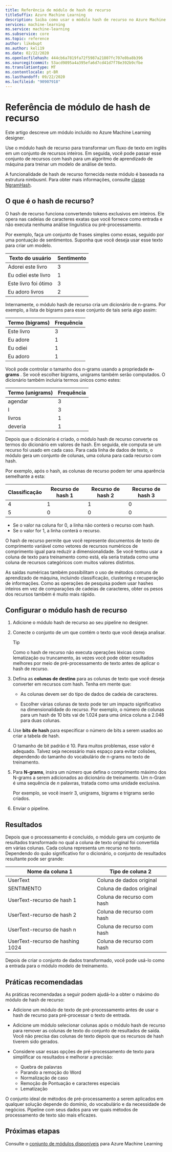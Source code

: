 ```yaml
---
title: Referência de módulo de hash de recurso
titleSuffix: Azure Machine Learning
description: Saiba como usar o módulo hash de recurso no Azure Machine Learning para personalizarr dados de texto.
services: machine-learning
ms.service: machine-learning
ms.subservice: core
ms.topic: reference
author: likebupt
ms.author: keli19
ms.date: 02/22/2020
ms.openlocfilehash: 444cb6a7819fa72f5987a21807fc707e0ba8b396
ms.sourcegitcommit: 53acd9895a4a395efa6d7cd41d7f78e392b9cfbe
ms.translationtype: MT
ms.contentlocale: pt-BR
ms.lasthandoff: 09/22/2020
ms.locfileid: "90907918"
---
```

# <a name="feature-hashing-module-reference"></a>Referência de módulo de hash de recurso

Este artigo descreve um módulo incluído no Azure Machine Learning designer.

Use o módulo hash de recurso para transformar um fluxo de texto em inglês em um conjunto de recursos inteiros. Em seguida, você pode passar esse conjunto de recursos com hash para um algoritmo de aprendizado de máquina para treinar um modelo de análise de texto.

A funcionalidade de hash de recurso fornecida neste módulo é baseada na estrutura nimbusml. Para obter mais informações, consulte [classe NgramHash](https://docs.microsoft.com/python/api/nimbusml/nimbusml.feature_extraction.text.extractor.ngramhash?view=nimbusml-py-latest).

## <a name="what-is-feature-hashing"></a>O que é o hash de recurso?

O hash de recurso funciona convertendo tokens exclusivos em inteiros. Ele opera nas cadeias de caracteres exatas que você fornece como entrada e não executa nenhuma análise linguística ou pré-processamento. 

Por exemplo, faça um conjunto de frases simples como essas, seguido por uma pontuação de sentimentos. Suponha que você deseja usar esse texto para criar um modelo.

|Texto do usuário|Sentimento|
|--------------|---------------|
|Adorei este livro|3|
|Eu odiei este livro|1|
|Este livro foi ótimo|3|
|Eu adoro livros|2|

Internamente, o módulo hash de recurso cria um dicionário de n-grams. Por exemplo, a lista de bigrams para esse conjunto de tais seria algo assim:

|Termo (bigrams)|Frequência|
|------------|---------------|
|Este livro|3|
|Eu adore|1|
|Eu odiei|1|
|Eu adoro|1|

Você pode controlar o tamanho dos n-grams usando a propriedade **n-grams** . Se você escolher bigrams, unigrams também serão computados. O dicionário também incluiria termos únicos como estes:

|Termo (unigrams)|Frequência|
|------------|---------------|
|agendar|3|
|I|3|
|livros|1|
|deveria|1|

Depois que o dicionário é criado, o módulo hash de recurso converte os termos do dicionário em valores de hash. Em seguida, ele computa se um recurso foi usado em cada caso. Para cada linha de dados de texto, o módulo gera um conjunto de colunas, uma coluna para cada recurso com hash.

Por exemplo, após o hash, as colunas de recurso podem ter uma aparência semelhante a esta:

|Classificação|Recurso de hash 1|Recurso de hash 2|Recurso de hash 3|
|-----|-----|-----|-----|
|4|1|1|0|
|5|0|0|0|

* Se o valor na coluna for 0, a linha não conterá o recurso com hash.
* Se o valor for 1, a linha conterá o recurso.

O hash de recurso permite que você represente documentos de texto de comprimento variável como vetores de recursos numéricos de comprimento igual para reduzir a dimensionalidade. Se você tentou usar a coluna de texto para treinamento como está, ela seria tratada como uma coluna de recursos categóricos com muitos valores distintos.

As saídas numéricas também possibilitam o uso de métodos comuns de aprendizado de máquina, incluindo classificação, clustering e recuperação de informações. Como as operações de pesquisa podem usar hashes inteiros em vez de comparações de cadeias de caracteres, obter os pesos dos recursos também é muito mais rápido.

## <a name="configure-the-feature-hashing-module"></a>Configurar o módulo hash de recurso

1.  Adicione o módulo hash de recurso ao seu pipeline no designer.

1. Conecte o conjunto de um que contém o texto que você deseja analisar.

    > [!TIP]
    > Como o hash de recurso não executa operações léxicas como lematização ou truncamento, às vezes você pode obter resultados melhores por meio de pré-processamento de texto antes de aplicar o hash de recurso. 

1. Defina as **colunas de destino** para as colunas de texto que você deseja converter em recursos com hash. Tenha em mente que:

    * As colunas devem ser do tipo de dados de cadeia de caracteres.
    
    * Escolher várias colunas de texto pode ter um impacto significativo na dimensionalidade do recurso. Por exemplo, o número de colunas para um hash de 10 bits vai de 1.024 para uma única coluna a 2.048 para duas colunas.

1. Use **bits de hash** para especificar o número de bits a serem usados ao criar a tabela de hash.
    
    O tamanho de bit padrão é 10. Para muitos problemas, esse valor é adequado. Talvez seja necessário mais espaço para evitar colisões, dependendo do tamanho do vocabulário de n-grams no texto de treinamento.
    
1. Para **N-grams**, insira um número que defina o comprimento máximo dos N-grams a serem adicionados ao dicionário de treinamento. Um n-Gram é uma sequência de *n* palavras, tratada como uma unidade exclusiva.

    Por exemplo, se você inserir 3, unigrams, bigrams e trigrams serão criados.

1. Enviar o pipeline.

## <a name="results"></a>Resultados

Depois que o processamento é concluído, o módulo gera um conjunto de resultados transformado no qual a coluna de texto original foi convertida em várias colunas. Cada coluna representa um recurso no texto. Dependendo do quão significativo for o dicionário, o conjunto de resultados resultante pode ser grande:

|Nome da coluna 1|Tipo de coluna 2|
|-------------------|-------------------|
|UserText|Coluna de dados original|
|SENTIMENTO|Coluna de dados original|
|UserText-recurso de hash 1|Coluna de recurso com hash|
|UserText-recurso de hash 2|Coluna de recurso com hash|
|UserText-recurso de hash n|Coluna de recurso com hash|
|UserText-recurso de hashing 1024|Coluna de recurso com hash|

Depois de criar o conjunto de dados transformado, você pode usá-lo como a entrada para o módulo modelo de treinamento.
 
## <a name="best-practices"></a>Práticas recomendadas

As práticas recomendadas a seguir podem ajudá-lo a obter o máximo do módulo de hash de recurso:

* Adicione um módulo de texto de pré-processamento antes de usar o hash de recurso para pré-processar o texto de entrada. 

* Adicione um módulo selecionar colunas após o módulo hash de recurso para remover as colunas de texto do conjunto de resultados de saída. Você não precisa das colunas de texto depois que os recursos de hash tiverem sido gerados.
    
* Considere usar essas opções de pré-processamento de texto para simplificar os resultados e melhorar a precisão:

    * Quebra de palavras
    * Parando a remoção do Word
    * Normalização de caso
    * Remoção de Pontuação e caracteres especiais
    * Lematização  

O conjunto ideal de métodos de pré-processamento a serem aplicados em qualquer solução depende do domínio, do vocabulário e da necessidade de negócios. Pipeline com seus dados para ver quais métodos de processamento de texto são mais eficazes.

## <a name="next-steps"></a>Próximas etapas
            
Consulte o [conjunto de módulos disponíveis](module-reference.md) para Azure Machine Learning 

